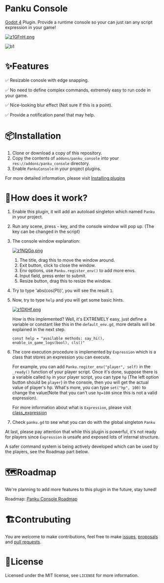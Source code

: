 # Panku Console

[Godot 4](https://godotengine.org/) Plugin. Provide a runtime console so your can just ran any script expression in your game!

[![z1GFnH.png](https://s1.ax1x.com/2022/11/22/z1GFnH.png)](https://imgse.com/i/z1GFnH)

![b1](https://badgen.net/github/release/babel/babel)

# ✨Features

  ✅ Resizable conosle with edge snapping.

  ✅ No need to define complex commands, extremely easy to run code in your game.

  ✅ Nice-looking blur effect (Not sure if this is a point).

  ✅ Provide a notification panel that may help.

# 📦Installation

1. Clone or download a copy of this repository.
2. Copy the contents of `addons/panku_console` into your `res://addons/panku_console` directory.
3. Enable `PankuConsole` in your project plugins.

For more detailed information, please visit [Installing plugins](https://docs.godotengine.org/en/latest/tutorials/plugins/editor/installing_plugins.html)

# 🤔How does it work?

1. Enable this plugin, it will add an autoload singleton which named `Panku` in your project.
2. Run any scene, press `~` key, and the console window will pop up. (The key can be changed in the script)
3. The console window explanation:

    [![z1NQGq.png](https://s1.ax1x.com/2022/11/22/z1NQGq.png)](https://imgse.com/i/z1NQGq)

   1. The title, drag this to move the window around.
   2. Exit button, click to close the window.
   3. Env options, use `Panku.register_env()` to add more envs.
   4. Input field, press enter to submit.
   5. Resize button, drag this to resize the window.

4. Try to type 'abs(cos(PI))', you will see the result `1`.

5. Now, try to type `help` and you will get some basic hints.

    [![z1DXHf.png](https://s1.ax1x.com/2022/11/22/z1DXHf.png)](https://imgse.com/i/z1DXHf)

    How is this implemented? Well, it's EXTREMELY easy, just define a variable or constant like this in the `default_env.gd`, more details will be explained in the next step.
    ```gdscript
    const help = "available methods: say_hi(), enable_in_game_logs(bool), cls()"
    ```
6. The core execution procedure is implemented by `Expression` which is a class that stores an expression you can execute.

    For example, you can add `Panku.regiter_env("player", self)` in the `_ready()` function of your player script. 
    Once it's done, suppose there is a variable called `hp` in your player script, you can type `hp` (The left option button should be `player`) in the console, then you will get the actual value of player's hp. 
    What's more, you can type `set("hp", 100)` to change the value(Note that you can't use `hp=100` since this is not a valid expression).

    For more information about what is `Expression`, please visit [class_expression](https://docs.godotengine.org/en/stable/classes/class_expression.html)

7. Check `panku.gd` to see what you can do with the global singleton `Panku`

At last, please pay attention that while this plugin is powerful, it's not ready for players since `Expression` is unsafe and exposed lots of internal structure.

A safer command system is being actively developed which can be used by the players, see the Roadmap part below.

# 🗺Roadmap

We're planning to add more features to this plugin in the future, stay tuned!

Roadmap: [Panku Console Roadmap](https://github.com/users/Ark2000/projects/1)

# 🏗Contrubuting

You are welcome to make contributions, feel free to make [issues](https://github.com/Ark2000/PankuConsole/issues), [proposals](https://github.com/Ark2000/PankuConsole/issues) and [pull requests](https://github.com/Ark2000/PankuConsole/pulls).

# 📜License

Licensed under the MIT license, see `LICENSE` for more information.
